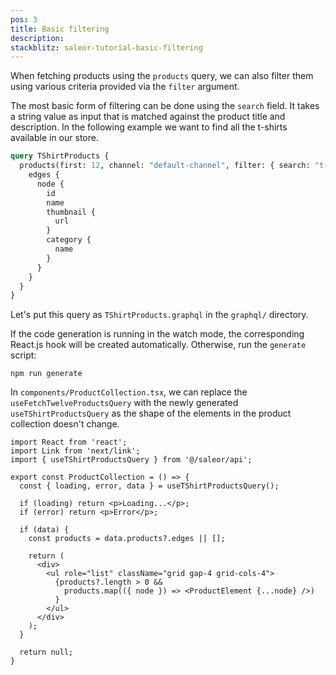 ```yaml
---
pos: 3
title: Basic filtering 
description: 
stackblitz: saleor-tutorial-basic-filtering
---
```


When fetching products using the `products` query, we can also filter them using various criteria provided via the `filter` argument. 

The most basic form of filtering can be done using the `search` field. It takes a string value as input that is matched against the product title and description. In the following example we want to find all the t-shirts available in our store. 

```graphql
query TShirtProducts {
  products(first: 12, channel: "default-channel", filter: { search: "t-shirt" }) {
    edges {
      node {
        id
        name
        thumbnail {
          url
        }
        category {
          name
        }
      }
    }
  }
}
```

Let's put this query as `TShirtProducts.graphql` in the `graphql/` directory.

If the code generation is running in the watch mode, the corresponding React.js hook will be created automatically. Otherwise, run the `generate` script:

```
npm run generate
```

In `components/ProductCollection.tsx`, we can replace the `useFetchTwelveProductsQuery` with the newly generated `useTShirtProductsQuery` as the shape of the elements in the product collection doesn't change.

```tsx{3,5}
import React from 'react';
import Link from 'next/link';
import { useTShirtProductsQuery } from '@/saleor/api';

export const ProductCollection = () => {
  const { loading, error, data } = useTShirtProductsQuery();

  if (loading) return <p>Loading...</p>;
  if (error) return <p>Error</p>;

  if (data) {
    const products = data.products?.edges || [];

    return (
      <div>
        <ul role="list" className="grid gap-4 grid-cols-4">
          {products?.length > 0 &&
            products.map(({ node }) => <ProductElement {...node} />)
          }
        </ul>
      </div>
    );
  }

  return null;
}
```